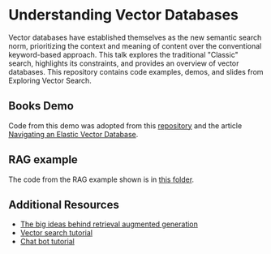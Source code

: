 # Understanding Vector Databases
Vector databases have established themselves as the new semantic search norm, prioritizing the context and meaning of content over the conventional keyword-based approach. This talk explores the traditional "Classic" search, highlights its constraints, and provides an overview of vector databases. This repository contains code examples, demos, and slides from Exploring Vector Search.

## Books Demo
Code from this demo was adopted from this [repository](https://github.com/justincastilla/book-search) and the article [Navigating an Elastic Vector Database](https://www.elastic.co/search-labs/blog/elastic-vector-database-practical-example).

## RAG example
The code from the RAG example shown is in [this folder](RAG-example).

## Additional Resources
- [The big ideas behind retrieval augmented generation](https://www.elastic.co/blog/retrieval-augmented-generation-explained)
- [Vector search tutorial](https://www.elastic.co/search-labs/tutorials/search-tutorial/vector-search) 
- [Chat bot tutorial](https://www.elastic.co/search-labs/tutorials/chatbot-tutorial/welcome) 
